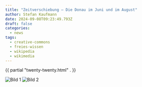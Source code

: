 ```yaml
---
title: "Zeitverschiebung – Die Donau im Juni und im August"
author: Stefan Kaufmann
date: 2024-09-08T09:23:49.793Z
draft: false
categories:
  - news
tags:
  - creative-commons
  - freies-wissen
  - wikipedia
  - wikimedia
---
```


{{ partial "twenty-twenty.html" . }}

<div class="twentytwenty-container">
  <img src="/wp-content/uploads/2024/09/" alt="Bild 1">
  <img src="/wp-content/uploads/2024/09/" alt="Bild 2">
</div>

<script>
$(function(){
  $(".twentytwenty-container").twentytwenty();
});
</script>
